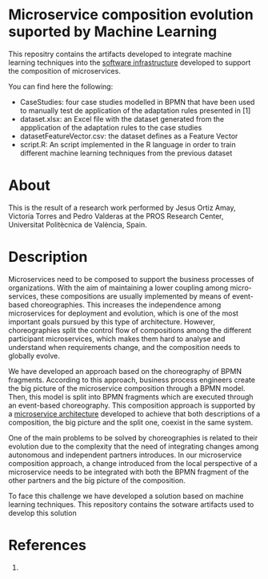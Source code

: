 # Microservice composition evolution suported by Machine Learning

This repositry contains the artifacts developed to integrate machine learning techniques into the [software infrastructure](https://github.com/pvalderas/microservices-composition-infrastructure) developed to support the composition of microservices.

You can find here the following:

* CaseStudies: four case studies modelled in BPMN that have been used to manually test de application of the adaptation rules presented in [1]
* dataset.xlsx: an Excel file with the dataset generated from the appplication of the adaptation rules to the case studies
* datasetFeatureVector.csv: the dataset defines as a Feature Vector
* script.R: An script implemented in the R language in order to train different machine learning techniques from the previous dataset


# About

This is the result of a research work performed by Jesus Ortiz Amay, Victoria Torres and Pedro Valderas at the PROS Research Center, Universitat Politècnica de València, Spain.

# Description

Microservices need to be composed to support the business processes of organizations. With the aim of maintaining a lower coupling among micro-services, these compositions are usually implemented by means of event-based choreographies. This increases the independence among microservices for deployment and evolution, which is one of the most important goals pursued by this type of architecture. However, choreographies split the control flow of compositions among the different participant microservices, which makes them hard to analyse and understand when requirements change, and the composition needs to globally evolve. 

We have developed an approach based on the choreography of BPMN fragments. According to this approach, business process engineers create the big picture of the microservice composition through a BPMN model. Then, this model is split into BPMN fragments which are executed through an event-based choreography. This composition approach is supported by a [microservice architecture](https://github.com/pvalderas/microservices-composition-infrastructure) developed to achieve that both descriptions of a composition, the big picture and the split one, coexist in the same system.

One of the main problems to be solved by choreographies is related to their evolution due to the complexity that the need of integrating changes among autonomous and independent partners introduces. In our microservice composition approach, a change introduced from the local perspective of a microservice needs to be integrated with both the BPMN fragment of the other partners and the big picture of the composition. 

To face this challenge we have developed a solution based on machine learning techniques. This repository contains the sotware artifacts used to develop this solution 

# References

1. 
